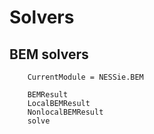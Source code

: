 # Solvers

## BEM solvers
```@meta
    CurrentModule = NESSie.BEM
```

```@docs
    BEMResult
    LocalBEMResult
    NonlocalBEMResult
    solve
```

